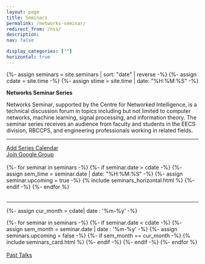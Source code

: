```yaml
---
layout: page
title: Seminars
permalink: /networks-seminar/
redirect_from: /nss/
description: 
nav: false

display_categories: [""]
horizontal: true
---
```


  {%- assign seminars = site.seminars | sort: "date" | reverse -%}
  {%- assign cdate = site.time  -%}
  {%- assign stime = site.time | date: "%H:%M:%S" -%}

**Networks Seminar Series**

   Networks Seminar, supported by the Centre for Networked Intelligence, is a technical discussion forum in topics including but not limited to computer networks, machine learning, signal processing, and information theory. The seminar series receives an audience from faculty and students in the EECS division, RBCCPS, and engineering professionals working in related fields.
   

   <hr>
   <div class="row">
    <div class="col-md-4">
      <a href="https://calendar.google.com/calendar/u/3?cid=djlmaHRhYWU2MmZlbnRlNnYyMmYzNmh0OGNAZ3JvdXAuY2FsZW5kYXIuZ29vZ2xlLmNvbQ" class="btn btn-primary btn-lg active" role="button" aria-pressed="true">Add Series Calendar</a>
    </div>
    <div class="col-md-4">
    <div class="g-ytsubscribe" data-channelid="UCxx4V_yoYI5AM1-qSegGsBQ" data-layout="full" data-count="hidden"></div>
    </div>
    <div class="col-md-4">
      <a href="https://groups.google.com/g/cni-seminar-series" class="btn btn-primary btn-lg active hoverable" role="button" aria-pressed="true">Join Google Group</a>
    </div>
   </div>

    
   <br>



<div class="seminars">
  <div class="container">
    {%- for seminar in seminars -%}
      {%- if seminar.date > cdate -%}
      {%- assign sem_time = seminar.date | date: "%H:%M:%S" -%}
      {%- assign seminar.upcoming = true -%}
        {% include seminars_horizontal.html %}
      {%- endif -%}
    {%- endfor %}
  </div>
</div>
<br>


<hr>



<!-- pages/seminars.md -->
{%- assign cur_month =  cdate| date : '%m-%y' -%}

<div class="seminars">
  <div class="container">
  <div class="grid">
    {%- for seminar in seminars -%}
      {%- if seminar.date < cdate -%}
        {%-  assign sem_month = seminar.date | date : '%m-%y' -%}
        {%- assign seminars.upcoming = false -%}
        {%- if sem_month == cur_month -%}
          {% include seminars_card.html %}
        {%- endif -%}
      {%- endif -%}
    {%- endfor %}
    </div>
  </div>
</div>

<br>

<div class="seminar-past-talks">
      <a href="/pasttalks" class="btn btn-primary btn-lg active seminar-past-talks" role="button" aria-pressed="true">Past Talks</a>
</div>

<br>